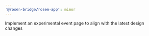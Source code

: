 ```yaml
---
'@rosen-bridge/rosen-app': minor
---
```


Implement an experimental event page to align with the latest design changes
